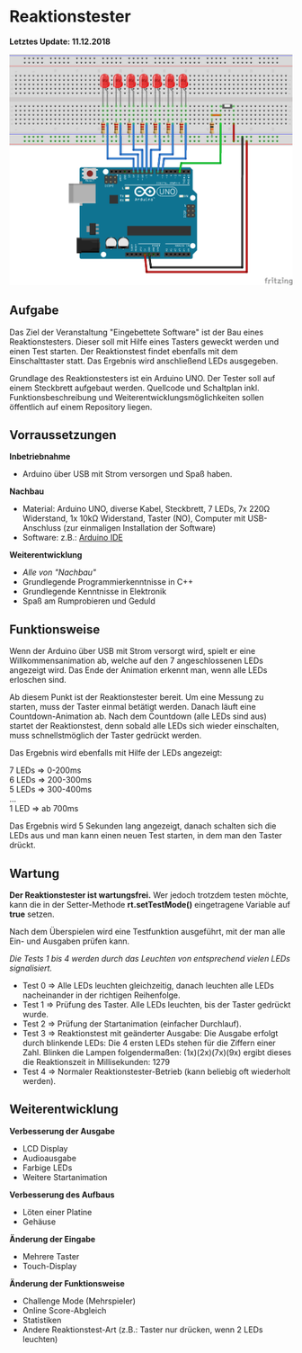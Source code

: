 # Reaktionstester

**Letztes Update: 11.12.2018**

![Bild](https://raw.githubusercontent.com/maiksicks/fhwedel-reaktionstester/master/images/reaktionstester_steckplatine.png)

## Aufgabe

Das Ziel der Veranstaltung "Eingebettete Software" ist der Bau eines Reaktionstesters. Dieser soll mit Hilfe eines Tasters geweckt werden und einen Test starten. Der Reaktionstest findet ebenfalls mit dem Einschalttaster statt. Das Ergebnis wird anschließend LEDs ausgegeben. 

Grundlage des Reaktionstesters ist ein Arduino UNO. Der Tester soll auf einem Steckbrett aufgebaut werden. Quellcode und Schaltplan inkl. Funktionsbeschreibung und Weiterentwicklungsmöglichkeiten sollen öffentlich auf einem Repository liegen.

## Vorraussetzungen

**Inbetriebnahme**

- Arduino über USB mit Strom versorgen und Spaß haben.

**Nachbau**

- Material: Arduino UNO, diverse Kabel, Steckbrett, 7 LEDs, 7x 220Ω Widerstand, 1x 10kΩ Widerstand, Taster (NO), Computer mit USB-Anschluss (zur einmaligen Installation der Software)
- Software: z.B.: [Arduino IDE](https://www.arduino.cc/en/Main/Software)

**Weiterentwicklung**

- _Alle von "Nachbau"_
- Grundlegende Programmierkenntnisse in C++
- Grundlegende Kenntnisse in Elektronik
- Spaß am Rumprobieren und Geduld

## Funktionsweise

Wenn der Arduino über USB mit Strom versorgt wird, spielt er eine Willkommensanimation ab, welche auf den 7 angeschlossenen LEDs angezeigt wird. Das Ende der Animation erkennt man, wenn alle LEDs erloschen sind.

Ab diesem Punkt ist der Reaktionstester bereit. Um eine Messung zu starten, muss der Taster einmal betätigt werden. Danach läuft eine Countdown-Animation ab. Nach dem Countdown (alle LEDs sind aus) startet der Reaktionstest, denn sobald alle LEDs sich wieder einschalten, muss schnellstmöglich der Taster gedrückt werden.

Das Ergebnis wird ebenfalls mit Hilfe der LEDs angezeigt:

7 LEDs => 0-200ms<br>
6 LEDs => 200-300ms<br>
5 LEDs => 300-400ms<br>
...<br>
1 LED => ab 700ms

Das Ergebnis wird 5 Sekunden lang angezeigt, danach schalten sich die LEDs aus und man kann einen neuen Test starten, in dem man den Taster drückt.

## Wartung

**Der Reaktionstester ist wartungsfrei.** Wer jedoch trotzdem testen möchte, kann die in der Setter-Methode **rt.setTestMode()** eingetragene Variable auf **true** setzen.

Nach dem Überspielen wird eine Testfunktion ausgeführt, mit der man alle Ein- und Ausgaben prüfen kann.

_Die Tests 1 bis 4 werden durch das Leuchten von entsprechend vielen LEDs signalisiert._

- Test 0 => Alle LEDs leuchten gleichzeitig, danach leuchten alle LEDs nacheinander in der richtigen Reihenfolge.
- Test 1 => Prüfung des Taster. Alle LEDs leuchten, bis der Taster gedrückt wurde.
- Test 2 => Prüfung der Startanimation (einfacher Durchlauf).
- Test 3 => Reaktionstest mit geänderter Ausgabe: Die Ausgabe erfolgt durch blinkende LEDs: Die 4 ersten LEDs stehen für die Ziffern einer Zahl. Blinken die Lampen folgendermaßen: (1x)(2x)(7x)(9x) ergibt dieses die Reaktionszeit in Millisekunden: 1279
- Test 4 => Normaler Reaktionstester-Betrieb (kann beliebig oft wiederholt werden).

## Weiterentwicklung

**Verbesserung der Ausgabe**
- LCD Display
- Audioausgabe
- Farbige LEDs
- Weitere Startanimation

**Verbesserung des Aufbaus**
- Löten einer Platine
- Gehäuse

**Änderung der Eingabe**
- Mehrere Taster
- Touch-Display

**Änderung der Funktionsweise**
- Challenge Mode (Mehrspieler)
- Online Score-Abgleich
- Statistiken
- Andere Reaktionstest-Art (z.B.: Taster nur drücken, wenn 2 LEDs leuchten)
